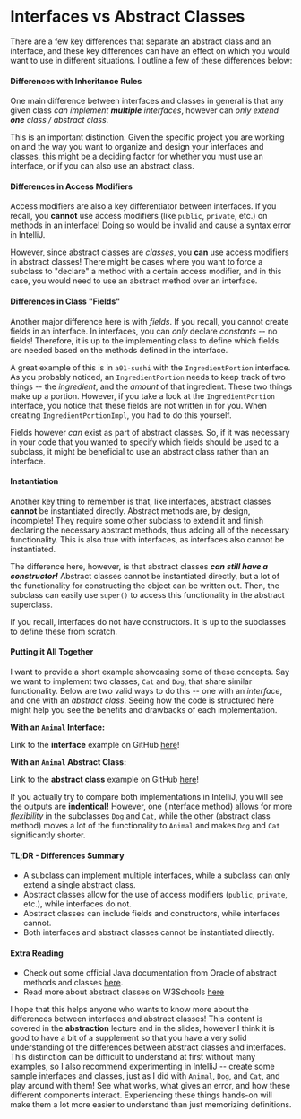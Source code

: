 # Interfaces vs Abstract Classes

There are a few key differences that separate an abstract class and an interface, and these key differences can have an effect on which you would want to use in different situations. I outline a few of these differences below:

#### Differences with Inheritance Rules

One main difference between interfaces and classes in general is that any given class *can implement **multiple** interfaces*, however can *only extend **one** class / abstract class*.

This is an important distinction. Given the specific project you are working on and the way you want to organize and design your interfaces and classes, this might be a deciding factor for whether you must use an interface, or if you can also use an abstract class. 

#### Differences in Access Modifiers

Access modifiers are also a key differentiator between interfaces. If you recall, you **cannot** use access modifiers (like `public`, `private`, etc.) on methods in an interface! Doing so would be invalid and cause a syntax error in IntelliJ.

However, since abstract classes are *classes*, you **can** use access modifiers in abstract classes! There might be cases where you want to force a subclass to "declare" a method with a certain access modifier, and in this case, you would need to use an abstract method over an interface.

#### Differences in Class "Fields"

Another major difference here is with *fields*. If you recall, you cannot create fields in an interface. In interfaces, you can *only* declare *constants* -- no fields! Therefore, it is up to the implementing class to define which fields are needed based on the methods defined in the interface. 

A great example of this is in `a01-sushi` with the `IngredientPortion` interface. As you probably noticed, an `IngredientPortion` needs to keep track of two things -- the *ingredient*, and the  *amount* of that ingredient. These two things make up a portion. However, if you take a look at the `IngredientPortion` interface, you notice that these fields are not written in for you. When creating `IngredientPortionImpl`, you had to do this yourself.

Fields however *can* exist as part of abstract classes. So, if it was necessary in your code that you wanted to specify which fields should be used to a subclass, it might be beneficial to use an abstract class rather than an interface.

#### Instantiation

Another key thing to remember is that, like interfaces, abstract classes **cannot** be instantiated directly. Abstract methods are, by design, incomplete! They require some other subclass to extend it and finish declaring the necessary abstract methods, thus adding all of the necessary functionality. This is also true with interfaces, as interfaces also cannot be instantiated.

The difference here, however, is that abstract classes ***can still have a constructor!*** Abstract classes cannot be instantiated directly, but a lot of the functionality for constructing the object can be written out. Then, the subclass can easily use `super()` to access this functionality in the abstract superclass.

If you recall, interfaces do not have constructors. It is up to the subclasses to define these from scratch.

#### Putting it All Together

I want to provide a short example showcasing some of these concepts. Say we want to implement two classes, `Cat` and `Dog`, that share similar functionality. Below are two valid ways to do this -- one with an *interface*, and one with an *abstract class*. Seeing how the code is structured here might help you see the benefits and drawbacks of each implementation.


**With an `Animal` Interface:**

Link to the **interface** example on GitHub [here](https://github.com/comp301unc/piazza-examples/blob/main/interface-vs-abstract-class/interface-example.md)!

**With an `Animal` Abstract Class:**

Link to the **abstract class** example on GitHub [here](https://github.com/comp301unc/piazza-examples/blob/main/interface-vs-abstract-class/abstract-class-example.md)!

If you actually try to compare both implementations in IntelliJ, you will see the outputs are **indentical!** However, one (interface method) allows for more *flexibility* in the subclasses `Dog` and `Cat`, while the other (abstract class method) moves a lot of the functionality to `Animal` and makes `Dog` and `Cat` significantly shorter.

#### TL;DR - Differences Summary

- A subclass can implement multiple interfaces, while a subclass can only extend a single abstract class.
- Abstract classes allow for the use of access modifiers (`public`, `private`, etc.), while interfaces do not.
- Abstract classes can include fields and constructors, while interfaces cannot.
-  Both interfaces and abstract classes cannot be instantiated directly.

#### Extra Reading

- Check out some official Java documentation from Oracle of abstract methods and classes [here](https://docs.oracle.com/javase/tutorial/java/IandI/abstract.html).
- Read more about abstract classes on W3Schools [here](https://www.w3schools.com/java/java_abstract.asp)

I hope that this helps anyone who wants to know more about the differences between interfaces and abstract classes! This content is covered in the **abstraction** lecture and in the slides, however I think it is good to have a bit of a supplement so that you have a very solid understanding of the differences between abstract classes and interfaces. This distinction can be difficult to understand at first without many examples, so I also recommend experimenting in IntelliJ -- create some sample interfaces and classes, just as I did with `Animal`, `Dog`, and `Cat`, and play around with them! See what works, what gives an error, and how these different components interact. Experiencing these things hands-on will make them a lot more easier to understand than just memorizing definitions.
